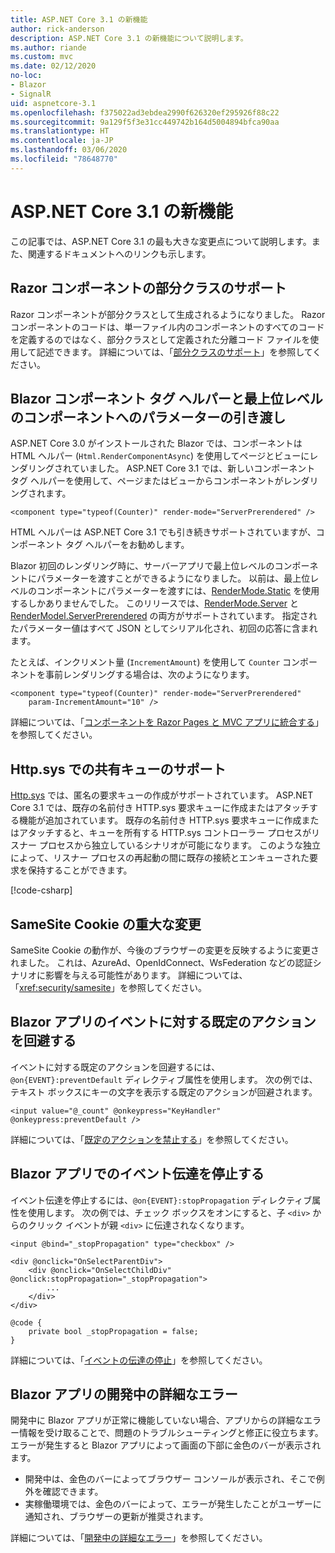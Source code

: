 ```yaml
---
title: ASP.NET Core 3.1 の新機能
author: rick-anderson
description: ASP.NET Core 3.1 の新機能について説明します。
ms.author: riande
ms.custom: mvc
ms.date: 02/12/2020
no-loc:
- Blazor
- SignalR
uid: aspnetcore-3.1
ms.openlocfilehash: f375022ad3ebdea2990f626320ef295926f88c22
ms.sourcegitcommit: 9a129f5f3e31cc449742b164d5004894bfca90aa
ms.translationtype: HT
ms.contentlocale: ja-JP
ms.lasthandoff: 03/06/2020
ms.locfileid: "78648770"
---
```

# <a name="whats-new-in-aspnet-core-31"></a>ASP.NET Core 3.1 の新機能

この記事では、ASP.NET Core 3.1 の最も大きな変更点について説明します。また、関連するドキュメントへのリンクも示します。

## <a name="partial-class-support-for-razor-components"></a>Razor コンポーネントの部分クラスのサポート

Razor コンポーネントが部分クラスとして生成されるようになりました。 Razor コンポーネントのコードは、単一ファイル内のコンポーネントのすべてのコードを定義するのではなく、部分クラスとして定義された分離コード ファイルを使用して記述できます。 詳細については、「[部分クラスのサポート](xref:blazor/components#partial-class-support)」を参照してください。

## <a name="opno-locblazor-component-tag-helper-and-pass-parameters-to-top-level-components"></a>Blazor コンポーネント タグ ヘルパーと最上位レベルのコンポーネントへのパラメーターの引き渡し

ASP.NET Core 3.0 がインストールされた Blazor では、コンポーネントは HTML ヘルパー (`Html.RenderComponentAsync`) を使用してページとビューにレンダリングされていました。 ASP.NET Core 3.1 では、新しいコンポーネント タグ ヘルパーを使用して、ページまたはビューからコンポーネントがレンダリングされます。

```cshtml
<component type="typeof(Counter)" render-mode="ServerPrerendered" />
```

HTML ヘルパーは ASP.NET Core 3.1 でも引き続きサポートされていますが、コンポーネント タグ ヘルパーをお勧めします。

Blazor 初回のレンダリング時に、サーバーアプリで最上位レベルのコンポーネントにパラメーターを渡すことができるようになりました。 以前は、最上位レベルのコンポーネントにパラメーターを渡すには、[RenderMode.Static](xref:Microsoft.AspNetCore.Mvc.Rendering.RenderMode.Static) を使用するしかありませんでした。 このリリースでは、[RenderMode.Server](xref:Microsoft.AspNetCore.Mvc.Rendering.RenderMode.Server) と [RenderModel.ServerPrerendered](xref:Microsoft.AspNetCore.Mvc.Rendering.RenderMode.ServerPrerendered) の両方がサポートされています。 指定されたパラメーター値はすべて JSON としてシリアル化され、初回の応答に含まれます。

たとえば、インクリメント量 (`IncrementAmount`) を使用して `Counter` コンポーネントを事前レンダリングする場合は、次のようになります。

```cshtml
<component type="typeof(Counter)" render-mode="ServerPrerendered" 
    param-IncrementAmount="10" />
```

詳細については、「[コンポーネントを Razor Pages と MVC アプリに統合する](xref:blazor/integrate-components)」を参照してください。

## <a name="support-for-shared-queues-in-httpsys"></a>Http.sys での共有キューのサポート

[Http.sys](xref:fundamentals/servers/httpsys) では、匿名の要求キューの作成がサポートされています。 ASP.NET Core 3.1 では、既存の名前付き HTTP.sys 要求キューに作成またはアタッチする機能が追加されています。 既存の名前付き HTTP.sys 要求キューに作成またはアタッチすると、キューを所有する HTTP.sys コントローラー プロセスがリスナー プロセスから独立しているシナリオが可能になります。 このような独立によって、リスナー プロセスの再起動の間に既存の接続とエンキューされた要求を保持することができます。

[!code-csharp[](sample/Program.cs?name=snippet)]

## <a name="breaking-changes-for-samesite-cookies"></a>SameSite Cookie の重大な変更

SameSite Cookie の動作が、今後のブラウザーの変更を反映するように変更されました。 これは、AzureAd、OpenIdConnect、WsFederation などの認証シナリオに影響を与える可能性があります。 詳細については、「<xref:security/samesite>」を参照してください。

## <a name="prevent-default-actions-for-events-in-opno-locblazor-apps"></a>Blazor アプリのイベントに対する既定のアクションを回避する

イベントに対する既定のアクションを回避するには、`@on{EVENT}:preventDefault` ディレクティブ属性を使用します。 次の例では、テキスト ボックスにキーの文字を表示する既定のアクションが回避されます。

```razor
<input value="@_count" @onkeypress="KeyHandler" @onkeypress:preventDefault />
```

詳細については、「[既定のアクションを禁止する](xref:blazor/event-handling#prevent-default-actions)」を参照してください。

## <a name="stop-event-propagation-in-opno-locblazor-apps"></a>Blazor アプリでのイベント伝達を停止する

イベント伝達を停止するには、`@on{EVENT}:stopPropagation` ディレクティブ属性を使用します。 次の例では、チェック ボックスをオンにすると、子 `<div>` からのクリック イベントが親 `<div>` に伝達されなくなります。

```razor
<input @bind="_stopPropagation" type="checkbox" />

<div @onclick="OnSelectParentDiv">
    <div @onclick="OnSelectChildDiv" @onclick:stopPropagation="_stopPropagation">
        ...
    </div>
</div>

@code {
    private bool _stopPropagation = false;
}
```

詳細については、「[イベントの伝達の停止](xref:blazor/event-handling#stop-event-propagation)」を参照してください。

## <a name="detailed-errors-during-opno-locblazor-app-development"></a>Blazor アプリの開発中の詳細なエラー

開発中に Blazor アプリが正常に機能していない場合、アプリからの詳細なエラー情報を受け取ることで、問題のトラブルシューティングと修正に役立ちます。 エラーが発生すると Blazor アプリによって画面の下部に金色のバーが表示されます。

* 開発中は、金色のバーによってブラウザー コンソールが表示され、そこで例外を確認できます。
* 実稼働環境では、金色のバーによって、エラーが発生したことがユーザーに通知され、ブラウザーの更新が推奨されます。

詳細については、「[開発中の詳細なエラー](xref:blazor/handle-errors#detailed-errors-during-development)」を参照してください。
